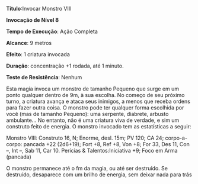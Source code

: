 **Titulo**:Invocar Monstro VIII

**Invocação de Nível 8**

**Tempo de Execução**: Ação Completa

**Alcance**: 9 metros

**Efeito**: 1 criatura invocada

**Duração**: concentração +1 rodada, até 1 minuto.

**Teste de Resistência**: Nenhum

Esta magia invoca um monstro de tamanho Pequeno que surge em um ponto qualquer dentro de 9m, à sua escolha. No começo de seu próximo turno, a criatura
avança e ataca seus inimigos, a menos que receba ordens para fazer outra coisa.
O monstro pode ter qualquer forma escolhida por você (mas de tamanho Pequeno): uma serpente, diabrete, arbusto ambulante... No entanto, não é uma criatura viva de verdade, e sim um construto feito de energia. O monstro invocado tem as estatísticas a seguir:

Monstro VIII:  Construto 16, N; Enorme, desl. 15m; PV 120; CA 24; 
corpo-a-corpo: pancada +22 (2d6+19);
Fort +8, Ref +8, Von +8;
For 33, Des 11, Con –, Int –, Sab 11, Car 10. 
Perícias & Talentos:Iniciativa +9; 
Foco em Arma (pancada)

O monstro permanece até o fm da magia, ou até ser destruído. Se destruído, desaparece com um brilho de energia, sem deixar nada para trás
